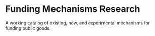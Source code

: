# Funding Mechanisms Research

A working catalog of existing, new, and experimental mechanisms for funding public goods.
